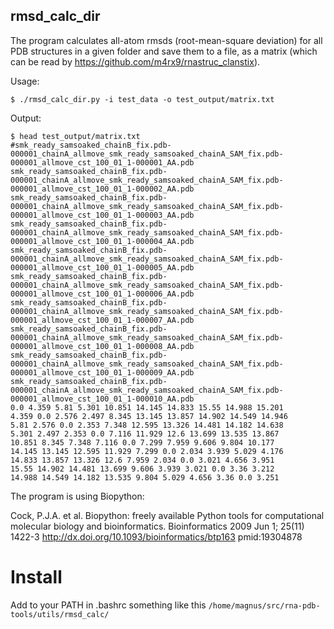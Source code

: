 rmsd_calc_dir
-------------------------------------------------------------------------------

The program calculates all-atom rmsds (root-mean-square deviation) for all PDB structures in a given folder and save them to a file, as a matrix (which can be read by <https://github.com/m4rx9/rnastruc_clanstix>).

Usage:

	$ ./rmsd_calc_dir.py -i test_data -o test_output/matrix.txt

Output:

    $ head test_output/matrix.txt
    #smk_ready_samsoaked_chainB_fix.pdb-000001_chainA_allmove_smk_ready_samsoaked_chainA_SAM_fix.pdb-000001_allmove_cst_100_01_1-000001_AA.pdb smk_ready_samsoaked_chainB_fix.pdb-000001_chainA_allmove_smk_ready_samsoaked_chainA_SAM_fix.pdb-000001_allmove_cst_100_01_1-000002_AA.pdb smk_ready_samsoaked_chainB_fix.pdb-000001_chainA_allmove_smk_ready_samsoaked_chainA_SAM_fix.pdb-000001_allmove_cst_100_01_1-000003_AA.pdb smk_ready_samsoaked_chainB_fix.pdb-000001_chainA_allmove_smk_ready_samsoaked_chainA_SAM_fix.pdb-000001_allmove_cst_100_01_1-000004_AA.pdb smk_ready_samsoaked_chainB_fix.pdb-000001_chainA_allmove_smk_ready_samsoaked_chainA_SAM_fix.pdb-000001_allmove_cst_100_01_1-000005_AA.pdb smk_ready_samsoaked_chainB_fix.pdb-000001_chainA_allmove_smk_ready_samsoaked_chainA_SAM_fix.pdb-000001_allmove_cst_100_01_1-000006_AA.pdb smk_ready_samsoaked_chainB_fix.pdb-000001_chainA_allmove_smk_ready_samsoaked_chainA_SAM_fix.pdb-000001_allmove_cst_100_01_1-000007_AA.pdb smk_ready_samsoaked_chainB_fix.pdb-000001_chainA_allmove_smk_ready_samsoaked_chainA_SAM_fix.pdb-000001_allmove_cst_100_01_1-000008_AA.pdb smk_ready_samsoaked_chainB_fix.pdb-000001_chainA_allmove_smk_ready_samsoaked_chainA_SAM_fix.pdb-000001_allmove_cst_100_01_1-000009_AA.pdb smk_ready_samsoaked_chainB_fix.pdb-000001_chainA_allmove_smk_ready_samsoaked_chainA_SAM_fix.pdb-000001_allmove_cst_100_01_1-000010_AA.pdb 
	0.0 4.359 5.81 5.301 10.851 14.145 14.833 15.55 14.988 15.201 
	4.359 0.0 2.576 2.497 8.345 13.145 13.857 14.902 14.549 14.946 
	5.81 2.576 0.0 2.353 7.348 12.595 13.326 14.481 14.182 14.638 
	5.301 2.497 2.353 0.0 7.116 11.929 12.6 13.699 13.535 13.867 
	10.851 8.345 7.348 7.116 0.0 7.299 7.959 9.606 9.804 10.177 
	14.145 13.145 12.595 11.929 7.299 0.0 2.034 3.939 5.029 4.176 
	14.833 13.857 13.326 12.6 7.959 2.034 0.0 3.021 4.656 3.951 
	15.55 14.902 14.481 13.699 9.606 3.939 3.021 0.0 3.36 3.212 
	14.988 14.549 14.182 13.535 9.804 5.029 4.656 3.36 0.0 3.251 

The program is using Biopython:

Cock, P.J.A. et al. Biopython: freely available Python tools for computational molecular biology and bioinformatics. Bioinformatics 2009 Jun 1; 25(11) 1422-3 http://dx.doi.org/10.1093/bioinformatics/btp163 pmid:19304878

Install
==========================
Add to your PATH in .bashrc something like this `/home/magnus/src/rna-pdb-tools/utils/rmsd_calc/`

